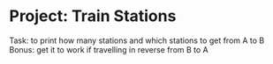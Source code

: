 # Project: Train Stations

Task: to print how many stations and which stations to get from A to B
Bonus: get it to work if travelling in reverse from B to A
